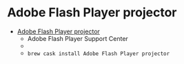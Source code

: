 # Adobe Flash Player projector
- [Adobe Flash Player projector](https://www.adobe.com/support/flashplayer/debug_downloads.html)
  -  Adobe Flash Player Support Center
  - 
  - `brew cask install Adobe Flash Player projector`
